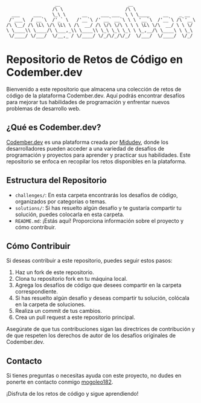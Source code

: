 ```plaintext
                  __                         __
                 /\ \                       /\ \
  ___     ___    \_\ \      __     ___ ___  \ \ \____     __    _ __
 /'___\  / __`\  /'_` \   /'__`\ /' __` __`\ \ \ '__`\  /'__`\ /\`'__\
/\ \__/ /\ \L\ \/\ \L\ \ /\  __/ /\ \/\ \/\ \ \ \ \L\ \/\  __/ \ \ \/
\ \____\\ \____/\ \___,_\\ \____\\ \_\ \_\ \_\ \ \_,__/\ \____\ \ \_\
 \/____/ \/___/  \/__,_ / \/____/ \/_/\/_/\/_/  \/___/  \/____/  \/_/
```
				

# Repositorio de Retos de Código en Codember.dev

Bienvenido a este repositorio que almacena una colección de retos de código de la plataforma Codember.dev. Aquí podrás encontrar desafíos para mejorar tus habilidades de programación y enfrentar nuevos problemas de desarrollo web.

## ¿Qué es Codember.dev?

[Codember.dev](https://codember.dev) es una plataforma creada por [Midudev](https://github.com/midudev), donde los desarrolladores pueden acceder a una variedad de desafíos de programación y proyectos para aprender y practicar sus habilidades. Este repositorio se enfoca en recopilar los retos disponibles en la plataforma.

## Estructura del Repositorio

- `challenges/`: En esta carpeta encontrarás los desafíos de código, organizados por categorías o temas.
- `solutions/`: Si has resuelto algún desafío y te gustaría compartir tu solución, puedes colocarla en esta carpeta.
- `README.md`: ¡Estás aquí! Proporciona información sobre el proyecto y cómo contribuir.

## Cómo Contribuir

Si deseas contribuir a este repositorio, puedes seguir estos pasos:

1. Haz un fork de este repositorio.
2. Clona tu repositorio fork en tu máquina local.
3. Agrega los desafíos de código que desees compartir en la carpeta correspondiente.
4. Si has resuelto algún desafío y deseas compartir tu solución, colócala en la carpeta de soluciones.
5. Realiza un commit de tus cambios.
6. Crea un pull request a este repositorio principal.

Asegúrate de que tus contribuciones sigan las directrices de contribución y de que respeten los derechos de autor de los desafíos originales de Codember.dev.

## Contacto

Si tienes preguntas o necesitas ayuda con este proyecto, no dudes en ponerte en contacto conmigo [mogoleo182](https://www.instagram.com/mogoleo182/).

¡Disfruta de los retos de código y sigue aprendiendo!

